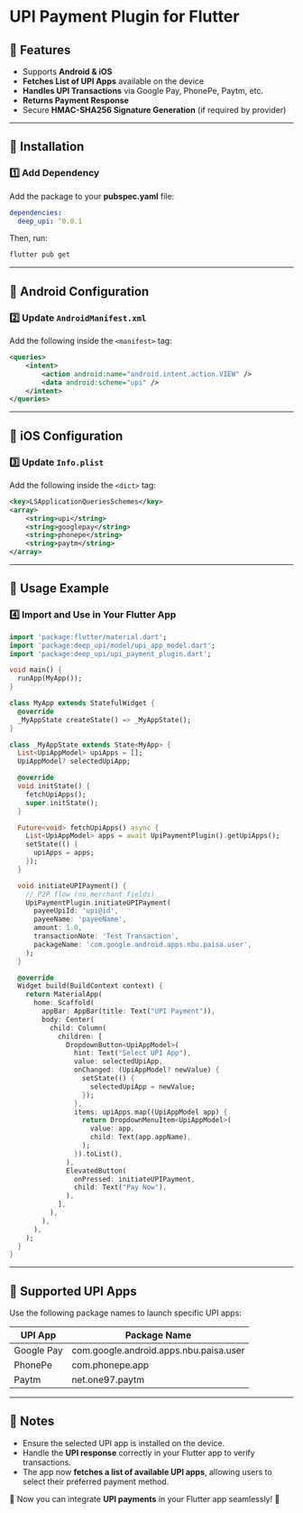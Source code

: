 # UPI Payment Plugin for Flutter

## 📌 Features
- Supports **Android & iOS**
- **Fetches List of UPI Apps** available on the device
- **Handles UPI Transactions** via Google Pay, PhonePe, Paytm, etc.
- **Returns Payment Response**
- Secure **HMAC-SHA256 Signature Generation** (if required by provider)

---

## 📌 Installation
### **1️⃣ Add Dependency**
Add the package to your **pubspec.yaml** file:

```yaml
dependencies:
  deep_upi: ^0.0.1
```
Then, run:
```sh
flutter pub get
```

---

## 📌 Android Configuration
### **2️⃣ Update `AndroidManifest.xml`**
Add the following inside the `<manifest>` tag:

```xml
<queries>
    <intent>
        <action android:name="android.intent.action.VIEW" />
        <data android:scheme="upi" />
    </intent>
</queries>
```

---

## 📌 iOS Configuration
### **3️⃣ Update `Info.plist`**
Add the following inside the `<dict>` tag:

```xml
<key>LSApplicationQueriesSchemes</key>
<array>
    <string>upi</string>
    <string>googlepay</string>
    <string>phonepe</string>
    <string>paytm</string>
</array>
```

---

## 📌 Usage Example
### **4️⃣ Import and Use in Your Flutter App**

```dart
import 'package:flutter/material.dart';
import 'package:deep_upi/model/upi_app_model.dart';
import 'package:deep_upi/upi_payment_plugin.dart';

void main() {
  runApp(MyApp());
}

class MyApp extends StatefulWidget {
  @override
  _MyAppState createState() => _MyAppState();
}

class _MyAppState extends State<MyApp> {
  List<UpiAppModel> upiApps = [];
  UpiAppModel? selectedUpiApp;

  @override
  void initState() {
    fetchUpiApps();
    super.initState();
  }

  Future<void> fetchUpiApps() async {
    List<UpiAppModel> apps = await UpiPaymentPlugin().getUpiApps();
    setState(() {
      upiApps = apps;
    });
  }

  void initiateUPIPayment() {
    // P2P flow (no merchant fields)
    UpiPaymentPlugin.initiateUPIPayment(
      payeeUpiId: 'upi@id',
      payeeName: 'payeeName',
      amount: 1.0,
      transactionNote: 'Test Transaction',
      packageName: 'com.google.android.apps.nbu.paisa.user',
    );
  }

  @override
  Widget build(BuildContext context) {
    return MaterialApp(
      home: Scaffold(
        appBar: AppBar(title: Text("UPI Payment")),
        body: Center(
          child: Column(
            children: [
              DropdownButton<UpiAppModel>(
                hint: Text("Select UPI App"),
                value: selectedUpiApp,
                onChanged: (UpiAppModel? newValue) {
                  setState(() {
                    selectedUpiApp = newValue;
                  });
                },
                items: upiApps.map((UpiAppModel app) {
                  return DropdownMenuItem<UpiAppModel>(
                    value: app,
                    child: Text(app.appName),
                  );
                }).toList(),
              ),
              ElevatedButton(
                onPressed: initiateUPIPayment,
                child: Text("Pay Now"),
              ),
            ],
          ),
        ),
      ),
    );
  }
}

```

---

## 📌 Supported UPI Apps
Use the following package names to launch specific UPI apps:

| UPI App     | Package Name |
|------------|--------------------------|
| Google Pay | com.google.android.apps.nbu.paisa.user |
| PhonePe    | com.phonepe.app |
| Paytm      | net.one97.paytm |

---

## 📌 Notes
- Ensure the selected UPI app is installed on the device.
- Handle the **UPI response** correctly in your Flutter app to verify transactions.
- The app now **fetches a list of available UPI apps**, allowing users to select their preferred payment method.

🚀 Now you can integrate **UPI payments** in your Flutter app seamlessly! 🎯

